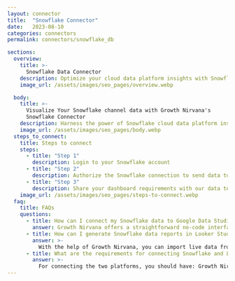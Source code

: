 ```yaml
---
layout: connector
title:  "Snowflake Connector"
date:   2023-08-10
categories: connectors
permalink: connectors/snowflake_db

sections:
  overview:
    title: >-
      Snowflake Data Connector
    description: Optimize your cloud data platform insights with Snowflake integration. Seamlessly merge data platform data from Snowflake with Looker Studio's analytical capabilities, unlocking insights that drive data management strategies, data warehousing, and operational excellence.
    image_url: /assets/images/seo_pages/overview.webp

  body:
    title: >-
      Visualize Your Snowflake channel data with Growth Nirvana's
      Snowflake Connector
    description: Harness the power of Snowflake cloud data platform insights integrated into Looker Studio for strategic data management decisions.
    image_url: /assets/images/seo_pages/body.webp
  steps_to_connect:
    title: Steps to connect
    steps:
      - title: "Step 1"
        description: Login to your Snowflake account
      - title: "Step 2"
        description: Authorize the Snowflake connection to send data to Growth Nirvana
      - title: "Step 3"
        description: Share your dashboard requirements with our data team. We will build the report for you.
    image_url: /assets/images/seo_pages/steps-to-connect.webp
  faq:
    title: FAQs
    questions:
      - title: How can I connect my Snowflake data to Google Data Studio/Looker Studio?
        answer: Growth Nirvana offers a straightforward no-code interface to connect to Snowflake data sources.
      - title: How can I generate Snowflake data reports in Looker Studio?
        answer: >-
          With the help of Growth Nirvana, you can import live data from Snowflake into Looker Studio. These data can be viewed in charts, tables, and dashboards to generate branded reports that can be shared instantly.
      - title: What are the requirements for connecting Snowflake and Looker Studio?
        answer: >-
          For connecting the two platforms, you should have: Growth Nirvana Account and Snowflake Ads Account
---
```

